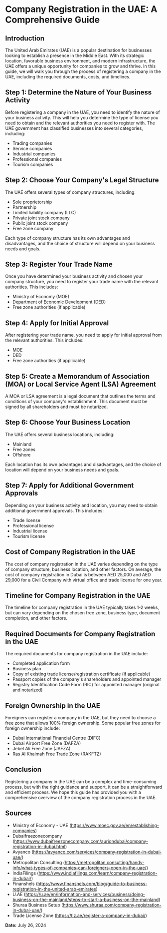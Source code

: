 **Company Registration in the UAE: A Comprehensive Guide**
===========================================================

**Introduction**
---------------

The United Arab Emirates (UAE) is a popular destination for businesses looking to establish a presence in the Middle East. With its strategic location, favorable business environment, and modern infrastructure, the UAE offers a unique opportunity for companies to grow and thrive. In this guide, we will walk you through the process of registering a company in the UAE, including the required documents, costs, and timelines.

**Step 1: Determine the Nature of Your Business Activity**
--------------------------------------------------------

Before registering a company in the UAE, you need to identify the nature of your business activity. This will help you determine the type of license you need to obtain and the relevant authorities you need to register with. The UAE government has classified businesses into several categories, including:

* Trading companies
* Service companies
* Industrial companies
* Professional companies
* Tourism companies

**Step 2: Choose Your Company's Legal Structure**
----------------------------------------------

The UAE offers several types of company structures, including:

* Sole proprietorship
* Partnership
* Limited liability company (LLC)
* Private joint stock company
* Public joint stock company
* Free zone company

Each type of company structure has its own advantages and disadvantages, and the choice of structure will depend on your business needs and goals.

**Step 3: Register Your Trade Name**
-----------------------------------

Once you have determined your business activity and chosen your company structure, you need to register your trade name with the relevant authorities. This includes:

* Ministry of Economy (MOE)
* Department of Economic Development (DED)
* Free zone authorities (if applicable)

**Step 4: Apply for Initial Approval**
--------------------------------------

After registering your trade name, you need to apply for initial approval from the relevant authorities. This includes:

* MOE
* DED
* Free zone authorities (if applicable)

**Step 5: Create a Memorandum of Association (MOA) or Local Service Agent (LSA) Agreement**
-----------------------------------------------------------------------------------------

A MOA or LSA agreement is a legal document that outlines the terms and conditions of your company's establishment. This document must be signed by all shareholders and must be notarized.

**Step 6: Choose Your Business Location**
-----------------------------------------

The UAE offers several business locations, including:

* Mainland
* Free zones
* Offshore

Each location has its own advantages and disadvantages, and the choice of location will depend on your business needs and goals.

**Step 7: Apply for Additional Government Approvals**
---------------------------------------------------

Depending on your business activity and location, you may need to obtain additional government approvals. This includes:

* Trade license
* Professional license
* Industrial license
* Tourism license

**Cost of Company Registration in the UAE**
---------------------------------------------

The cost of company registration in the UAE varies depending on the type of company structure, business location, and other factors. On average, the cost of company registration in Dubai is between AED 25,000 and AED 29,000 for a Civil Company with virtual office and trade license for one year.

**Timeline for Company Registration in the UAE**
------------------------------------------------

The timeline for company registration in the UAE typically takes 1-2 weeks, but can vary depending on the chosen free zone, business type, document completion, and other factors.

**Required Documents for Company Registration in the UAE**
---------------------------------------------------------

The required documents for company registration in the UAE include:

* Completed application form
* Business plan
* Copy of existing trade license/registration certificate (if applicable)
* Passport copies of the company's shareholders and appointed manager
* Registry Identification Code Form (RIC) for appointed manager (original and notarized)

**Foreign Ownership in the UAE**
-------------------------------

Foreigners can register a company in the UAE, but they need to choose a free zone that allows 100% foreign ownership. Some popular free zones for foreign ownership include:

* Dubai International Financial Centre (DIFC)
* Dubai Airport Free Zone (DAFZA)
* Jebel Ali Free Zone (JAFZA)
* Ras Al Khaimah Free Trade Zone (RAKFTZ)

**Conclusion**
----------

Registering a company in the UAE can be a complex and time-consuming process, but with the right guidance and support, it can be a straightforward and efficient process. We hope this guide has provided you with a comprehensive overview of the company registration process in the UAE.

**Sources**
----------

* Ministry of Economy - UAE (https://www.moec.gov.ae/en/establishing-companies)
* Dubaifreezonecompany (https://www.dubaifreezonecompany.com/auriondubai/company-registration-in-dubai.html)
* Avyanco (https://avyanco.com/services/company-registration-in-dubai-uae/)
* Metropolitan Consulting (https://metropolitan.consulting/handy-info/what-types-of-companies-can-foreigners-open-in-the-uae/)
* IndiaFilings (https://www.indiafilings.com/learn/company-registration-in-dubai/)
* Finanshels (https://www.finanshels.com/blog/guide-to-business-registration-in-the-united-arab-emirates)
* U.AE (https://u.ae/en/information-and-services/business/doing-business-on-the-mainland/steps-to-start-a-business-on-the-mainland)
* Shuraa Business Setup (https://www.shuraa.com/company-registration-in-dubai-uae/)
* Trade License Zone (https://tlz.ae/register-a-company-in-dubai/)

**Date:** July 26, 2024